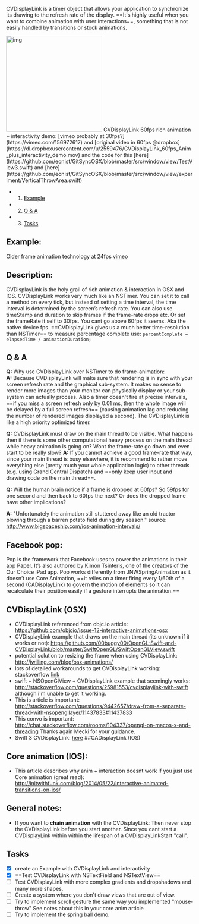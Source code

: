  CVDisplayLink is a timer object that allows your application to synchronize its drawing to the refresh rate of the display. ==It's highly useful when you want to combine animation with user interactions==, something that is not easily handled by transitions or stock animations.<!--more--> 
 
 <img width="258" alt="img" src="https://dl.dropboxusercontent.com/u/2559476/CVDisplayLink_60fps_Anim_plus_interactivity_demo.mov.gif">  
 CVDisplayLink 60fps rich animation + interactivity demo: [vimeo probably at 30fps?](https://vimeo.com/156972617) and  [original video in 60fps @dropbox](https://dl.dropboxusercontent.com/u/2559476/CVDisplayLink_60fps_Anim_plus_interactivity_demo.mov) and the code for this [here](https://github.com/eonist/GitSyncOSX/blob/master/src/window/view/TestView3.swift)  and [here](https://github.com/eonist/GitSyncOSX/blob/master/src/window/view/experiment/VerticalThrowArea.swift) 
 
 - 1. [Example](#example) 
 - 2. [Q & A](#Q-&-A) 
 - 3. [Tasks](#tasks) 
 
## Example: 
Older frame animation technology at 24fps [vimeo](https://vimeo.com/156673422) 

## Description:
CVDisplayLink is the holy grail of rich animation & interaction in OSX and IOS. CVDisplayLink works very much like an NSTimer. You can set it to call a method on every tick, but instead of setting a time interval, the time interval is determined by the screen’s refresh rate. You can also use timeStamp and duration to skip frames if the frame-rate drops etc. Or set the frameRate it self to 30fps. You cant go above 60fps it seems. Aka the native device fps. ==CVDisplayLink gives us a much better time-resolution than NSTimer== to measure percentage complete use: `percentComplete = elapsedTime / animationDuration;` 

## Q & A
**Q:** Why use CVDisplayLink over NSTimer to do frame-animation:  
**A:** Because CVDisplayLink will make sure that rendering is in sync with your screen refresh rate and the graphical sub-system. It makes no sense to render more images than your monitor can physically display or your sub-system can actually process. Also a timer doesn't fire at precise intervals, ==if you miss a screen refresh only by 0.01 ms, then the whole image will be delayed by a full screen refresh== (causing animation lag and reducing the number of rendered images displayed a second). The CVDisplayLink is like a high priority optimized timer.

**Q:** CVDisplayLink must draw on the main thread to be visible. What happens then if there is some other computational heavy process on the main thread while heavy animation is going on? Wont the frame-rate go down and even start to be really slow? 
**A:** If you cannot achieve a good frame-rate that way, since your main thread is busy elsewhere, it is recommend to rather move everything else (pretty much your whole application logic) to other threads (e.g. using Grand Central Dispatch) and ==only keep user input and drawing code on the main thread==.  

**Q:** Will the human brain notice if a frame is dropped at 60fps? So 59fps for one second and then back to 60fps the next? Or does the dropped frame have other implications?

**A:** "Unfortunately the animation still stuttered away like an old tractor plowing through a barren potato field during dry season." source: http://www.bigspaceship.com/ios-animation-intervals/

## Facebook pop:
Pop is the framework that Facebook uses to power the animations in their app Paper. It’s also authored by Kimon Tsinteris, one of the creators of the Our Choice iPad app. Pop works differently from JNWSpringAnimation as it doesn’t use Core Animation, ==it relies on a timer firing every 1/60th of a second (CADisplayLink) to govern the motion of elements so it can recalculate their position easily if a gesture interrupts the animation.==

## CVDisplayLink (OSX)
- CVDisplayLink referenced from objc.io article: https://github.com/objcio/issue-12-interactive-animations-osx
- CVDisplayLink example that draws on the main thread (its unknown if it works or not): https://github.com/00buggy00/OpenGL-Swift-and-CVDisplayLink/blob/master/SwiftOpenGL/SwiftOpenGLView.swift
- potential solution to resizing the frame when using CVDisplayLink: http://jwilling.com/blog/osx-animations/
- lots of detailed workarounds to get CVDisplayLink working: stackoverflow [link](http://stackoverflow.com/questions/7610117/layer-backed-openglview-redraws-only-if-window-is-resized/11213382?noredirect=1#comment58864575_11213382) 
- swift + NSOpenGlView + CVDisplayLink example that seemingly works: http://stackoverflow.com/questions/25981553/cvdisplaylink-with-swift although i'm unable to get it working. 
- This is article is important: http://stackoverflow.com/questions/9442657/draw-from-a-separate-thread-with-nsopengllayer/11437833#11437833
- This convo is important: http://chat.stackoverflow.com/rooms/104337/opengl-on-macos-x-and-threading Thanks again Mecki for your guidance. 
- Swift 3 CVDisplayLink: [here](https://3d.bk.tudelft.nl/ken/en/2016/11/05/swift-3-and-opengl.html) 
##CADisplayLink (IOS)


## Core animation (IOS): 
- This article describes why anim + interaction doesnt work if you just use Core animation (great read): http://initwithfunk.com/blog/2014/05/22/interactive-animated-transitions-on-ios/

## General notes:  
- If you want to **chain animation** with the CVDisplayLink: Then never stop the CVDisplayLink before you start another. Since you cant start a CVDisplayLink within within the lifespan of a CVDisplayLinkStart "call". 

## Tasks
- [x] create an Example with CVDisplayLink and interactivity
- [x] ==Test CVDisplayLink with NSTextField and NSTextView==
- [ ] Test CVDisplayLink with more complex gradients and dropshadows and many more shapes. 
- [ ] Create a system where you don't draw views that are out of view. 
- [ ] Try to implement scroll gesture the same way you implemented "mouse-throw" See notes about this in your core anim article
- [ ] Try to implement the spring ball demo. 
